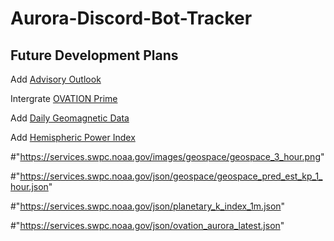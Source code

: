 # Aurora-Discord-Bot-Tracker

## Future Development Plans

Add [Advisory Outlook](https://services.swpc.noaa.gov/text/advisory-outlook.txt)

Intergrate [OVATION Prime](https://services.swpc.noaa.gov/text/ovation_latest_aurora_n.txt)

Add [Daily Geomagnetic Data](https://services.swpc.noaa.gov/text/daily-geomagnetic-indices.txt)

Add [Hemispheric Power Index](https://services.swpc.noaa.gov/text/aurora-nowcast-hemi-power.txt)



#"https://services.swpc.noaa.gov/images/geospace/geospace_3_hour.png"

#"https://services.swpc.noaa.gov/json/geospace/geospace_pred_est_kp_1_hour.json"

#"https://services.swpc.noaa.gov/json/planetary_k_index_1m.json"

#"https://services.swpc.noaa.gov/json/ovation_aurora_latest.json" 
